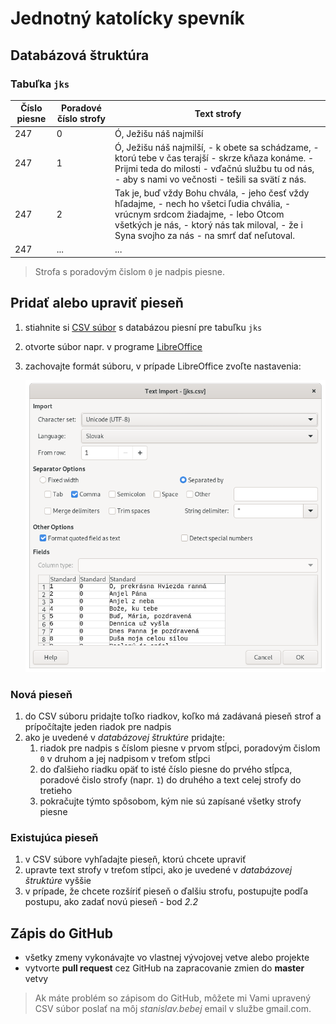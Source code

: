 # Jednotný katolícky spevník

## Databázová štruktúra

### Tabuľka `jks`

| Číslo piesne | Poradové číslo strofy | Text strofy                                                                                                                                                                                                                   |
| ------------ | --------------------- | ----------------------------------------------------------------------------------------------------------------------------------------------------------------------------------------------------------------------------- |
| 247          | 0                     | Ó, Ježišu náš najmilší                                                                                                                                                                                                        |
| 247          | 1                     | Ó, Ježišu náš najmilší, - k obete sa schádzame, - ktorú tebe v čas terajší - skrze kňaza konáme. - Prijmi teda do milosti - vďačnú službu tu od nás, - aby s nami vo večnosti - tešili sa svätí z nás.                        |
| 247          | 2                     | Tak je, buď vždy Bohu chvála, - jeho česť vždy hľadajme, - nech ho všetci ľudia chvália, - vrúcnym srdcom žiadajme, - lebo Otcom všetkých je nás, - ktorý nás tak miloval, - že i Syna svojho za nás - na smrť dať neľutoval. |
| 247          | ...                   | ...                                                                                                                                                                                                                           |

> Strofa s poradovým čislom `0` je nadpis piesne.

## Pridať alebo upraviť pieseň

1. stiahnite si [CSV súbor](db/jks.csv) s databázou piesní pre tabuľku `jks`
1. otvorte súbor napr. v programe [LibreOffice](https://www.libreoffice.org/download/download/)
1. zachovajte formát súboru, v prípade LibreOffice zvoľte nastavenia:

   ![LibreOffce CSV import](docs/pic/libreOffice.png)

### Nová pieseň

1. do CSV súboru pridajte toľko riadkov, koľko má zadávaná pieseň strof a prípočítajte jeden riadok pre nadpis
1. ako je uvedené v *databázovej štruktúre* pridajte:
   1. riadok pre nadpis s číslom piesne v prvom stĺpci, poradovým čislom `0` v druhom a jej nadpisom v treťom stĺpci
   1. do ďalšieho riadku opäť to isté číslo piesne do prvého stĺpca, poradové čislo strofy (napr. `1`) do druhého a text celej strofy do tretieho
   1. pokračujte týmto spôsobom, kým nie sú zapísané všetky strofy piesne

### Existujúca pieseň

1. v CSV súbore vyhľadajte pieseň, ktorú chcete upraviť
1. upravte text strofy v treťom stĺpci, ako je uvedené v *databázovej štruktúre* vyššie
1. v prípade, že chcete rozšíriť pieseň o ďalšiu strofu, postupujte podľa postupu, ako zadať novú pieseň - bod *2.2*

## Zápis do GitHub

* všetky zmeny vykonávajte vo vlastnej vývojovej vetve alebo projekte
* vytvorte **pull request** cez GitHub na zapracovanie zmien do **master** vetvy

> Ak máte problém so zápisom do GitHub, môžete mi Vami upravený CSV súbor poslať na môj *stanislav.bebej* email v službe gmail.com.
